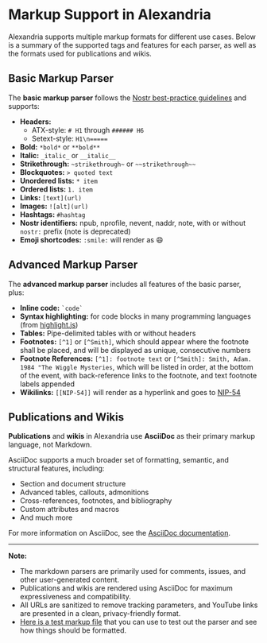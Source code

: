 # Markup Support in Alexandria

Alexandria supports multiple markup formats for different use cases. Below is a summary of the supported tags and features for each parser, as well as the formats used for publications and wikis.

## Basic Markup Parser

The **basic markup parser** follows the [Nostr best-practice guidelines](https://github.com/nostrability/nostrability/issues/146) and supports:

- **Headers:**  
  - ATX-style: `# H1` through `###### H6`  
  - Setext-style: `H1\n=====`
- **Bold:** `*bold*` or `**bold**`
- **Italic:** `_italic_` or `__italic__`
- **Strikethrough:** `~strikethrough~` or `~~strikethrough~~`
- **Blockquotes:** `> quoted text`
- **Unordered lists:** `* item`
- **Ordered lists:** `1. item`
- **Links:** `[text](url)`
- **Images:** `![alt](url)`
- **Hashtags:** `#hashtag`
- **Nostr identifiers:** npub, nprofile, nevent, naddr, note, with or without `nostr:` prefix (note is deprecated)
- **Emoji shortcodes:** `:smile:` will render as 😄

## Advanced Markup Parser

The **advanced markup parser** includes all features of the basic parser, plus:

- **Inline code:** `` `code` ``
- **Syntax highlighting:** for code blocks in many programming languages (from [highlight.js](https://highlightjs.org/))
- **Tables:** Pipe-delimited tables with or without headers
- **Footnotes:** `[^1]` or `[^Smith]`, which should appear where the footnote shall be placed, and will be displayed as unique, consecutive numbers
- **Footnote References:** `[^1]: footnote text` or `[^Smith]: Smith, Adam. 1984 "The Wiggle Mysteries`, which will be listed in order, at the bottom of the event, with back-reference links to the footnote, and text footnote labels appended
- **Wikilinks:** `[[NIP-54]]` will render as a hyperlink and goes to [NIP-54](./wiki?d=nip-54)

## Publications and Wikis

**Publications** and **wikis** in Alexandria use **AsciiDoc** as their primary markup language, not Markdown.

AsciiDoc supports a much broader set of formatting, semantic, and structural features, including:

- Section and document structure
- Advanced tables, callouts, admonitions
- Cross-references, footnotes, and bibliography
- Custom attributes and macros
- And much more

For more information on AsciiDoc, see the [AsciiDoc documentation](https://asciidoc.org/).

---

**Note:**
- The markdown parsers are primarily used for comments, issues, and other user-generated content.
- Publications and wikis are rendered using AsciiDoc for maximum expressiveness and compatibility.
- All URLs are sanitized to remove tracking parameters, and YouTube links are presented in a clean, privacy-friendly format.
- [Here is a test markup file](/tests/integration/markupTestfile.md) that you can use to test out the parser and see how things should be formatted.
